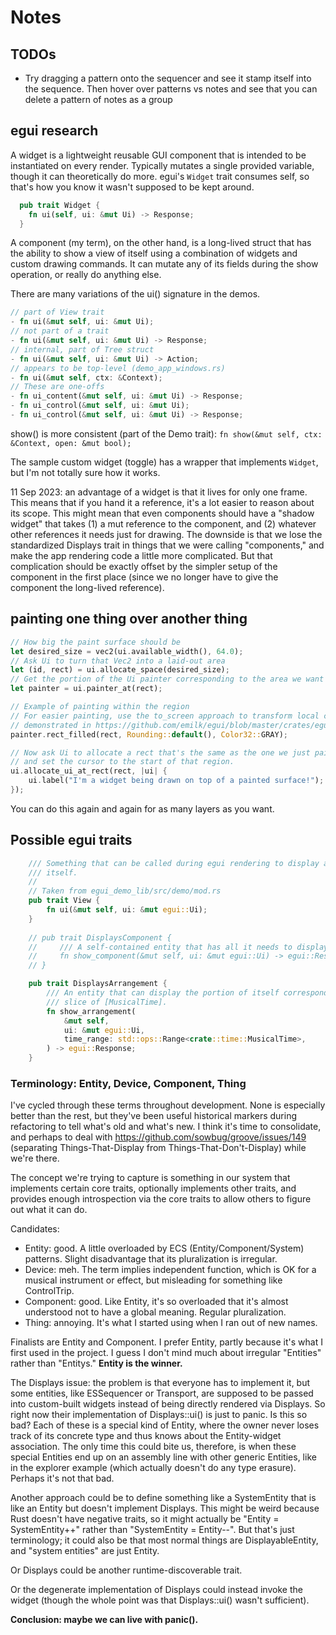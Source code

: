 # Notes

## TODOs

- Try dragging a pattern onto the sequencer and see it stamp itself into the
  sequence. Then hover over patterns vs notes and see that you can delete a
  pattern of notes as a group

## egui research

A widget is a lightweight reusable GUI component that is intended to be
instantiated on every render. Typically mutates a single provided variable,
though it can theoretically do more. egui's `Widget` trait consumes self, so
that's how you know it wasn't supposed to be kept around.
  
```rust
  pub trait Widget {
    fn ui(self, ui: &mut Ui) -> Response;
  }
```

A component (my term), on the other hand, is a long-lived struct that has the
ability to show a view of itself using a combination of widgets and custom
drawing commands. It can mutate any of its fields during the show operation, or
really do anything else.

There are many variations of the ui() signature in the demos.

```rust
// part of View trait
- fn ui(&mut self, ui: &mut Ui);
// not part of a trait
- fn ui(&mut self, ui: &mut Ui) -> Response;
// internal, part of Tree struct
- fn ui(&mut self, ui: &mut Ui) -> Action;
// appears to be top-level (demo_app_windows.rs)
- fn ui(&mut self, ctx: &Context);
// These are one-offs
- fn ui_content(&mut self, ui: &mut Ui) -> Response;
- fn ui_control(&mut self, ui: &mut Ui);
- fn ui_control(&mut self, ui: &mut Ui) -> Response;
```

show() is more consistent (part of the Demo trait): `fn show(&mut self, ctx: &Context, open: &mut bool);`

The sample custom widget (toggle) has a wrapper that implements `Widget`, but
I'm not totally sure how it works.

11 Sep 2023: an advantage of a widget is that it lives for only one frame. This
means that if you hand it a reference, it's a lot easier to reason about its
scope. This might mean that even components should have a "shadow widget" that
takes (1) a mut reference to the component, and (2) whatever other references it
needs just for drawing. The downside is that we lose the standardized Displays
trait in things that we were calling "components," and make the app rendering
code a little more complicated. But that complication should be exactly offset
by the simpler setup of the component in the first place (since we no longer
have to give the component the long-lived reference).

## painting one thing over another thing

```rust
// How big the paint surface should be
let desired_size = vec2(ui.available_width(), 64.0);
// Ask Ui to turn that Vec2 into a laid-out area
let (id, rect) = ui.allocate_space(desired_size);
// Get the portion of the Ui painter corresponding to the area we want to paint
let painter = ui.painter_at(rect);

// Example of painting within the region
// For easier painting, use the to_screen approach to transform local coords to the screen rect as
// demonstrated in https://github.com/emilk/egui/blob/master/crates/egui_demo_lib/src/demo/paint_bezier.rs#L72
painter.rect_filled(rect, Rounding::default(), Color32::GRAY);

// Now ask Ui to allocate a rect that's the same as the one we just painted on,
// and set the cursor to the start of that region.
ui.allocate_ui_at_rect(rect, |ui| {
    ui.label("I'm a widget being drawn on top of a painted surface!");
});
```

You can do this again and again for as many layers as you want.

## Possible egui traits

```rust
    /// Something that can be called during egui rendering to display a view of
    /// itself.
    //
    // Taken from egui_demo_lib/src/demo/mod.rs
    pub trait View {
        fn ui(&mut self, ui: &mut egui::Ui);
    }
 
    // pub trait DisplaysComponent {
    //     /// A self-contained entity that has all it needs to display itself.
    //     fn show_component(&mut self, ui: &mut egui::Ui) -> egui::Response;
    // }

    pub trait DisplaysArrangement {
        /// An entity that can display the portion of itself corresponding to a
        /// slice of [MusicalTime].
        fn show_arrangement(
            &mut self,
            ui: &mut egui::Ui,
            time_range: std::ops::Range<crate::time::MusicalTime>,
        ) -> egui::Response;
    }
```

### Terminology: Entity, Device, Component, Thing

I've cycled through these terms throughout development. None is especially
better than the rest, but they've been useful historical markers during
refactoring to tell what's old and what's new. I think it's time to consolidate,
and perhaps to deal with https://github.com/sowbug/groove/issues/149 (separating
Things-That-Display from Things-That-Don't-Display) while we're there.

The concept we're trying to capture is something in our system that implements
certain core traits, optionally implements other traits, and provides enough
introspection via the core traits to allow others to figure out what it can do.

Candidates:

- Entity: good. A little overloaded by ECS (Entity/Component/System) patterns.
    Slight disadvantage that its pluralization is irregular.
- Device: meh. The term implies independent function, which is OK for a
    musical instrument or effect, but misleading for something like ControlTrip.
- Component: good. Like Entity, it's so overloaded that it's almost understood
    not to have a global meaning. Regular pluralization.
- Thing: annoying. It's what I started using when I ran out of new names.

Finalists are Entity and Component. I prefer Entity, partly because it's what I
first used in the project. I guess I don't mind much about irregular "Entities"
rather than "Entitys." **Entity is the winner.**

The Displays issue: the problem is that everyone has to implement it, but some
entities, like ESSequencer or Transport, are supposed to be passed into
custom-built widgets instead of being directly rendered via Displays. So right
now their implementation of Displays::ui() is just to panic. Is this so bad?
Each of these is a special kind of Entity, where the owner never loses track of
its concrete type and thus knows about the Entity-widget association. The only
time this could bite us, therefore, is when these special Entities end up on an
assembly line with other generic Entities, like in the explorer example (which
actually doesn't do any type erasure). Perhaps it's not that bad.

Another approach could be to define something like a SystemEntity that is like
an Entity but doesn't implement Displays. This might be weird because Rust
doesn't have negative traits, so it might actually be "Entity = SystemEntity++"
rather than "SystemEntity = Entity--". But that's just terminology; it could
also be that most normal things are DisplayableEntity, and "system entities" are
just Entity.

Or Displays could be another runtime-discoverable trait.

Or the degenerate implementation of Displays could instead invoke the widget
(though the whole point was that Displays::ui() wasn't sufficient).

**Conclusion: maybe we can live with panic().**
